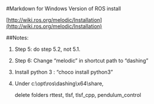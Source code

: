#Markdown for Windows Version of ROS install

[http://wiki.ros.org/melodic/Installation](http://wiki.ros.org/melodic/Installation)

##Notes:

1. Step 5: do step 5.2, not 5.1. 

2. Step 6: Change “melodic” in shortcut path to “dashing”

2. Install python 3 : “choco install python3”

3. Under c:\opt\ros\dashing\x64\share,

    delete folders rttest, tlsf, tlsf\_cpp, pendulum\_control